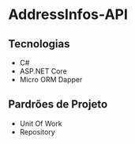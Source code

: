 # AddressInfos-API

## Tecnologias
- C#
- ASP.NET Core
- Micro ORM Dapper

## Pardrões de Projeto
- Unit Of Work
- Repository

